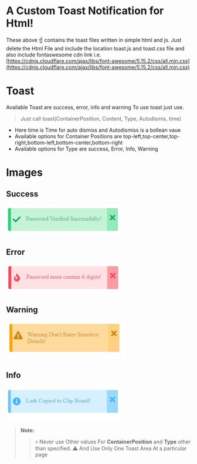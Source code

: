 ﻿# A Custom Toast Notification for Html!

These above ☝️ contains the toast files written in simple html and js.
Just delete the Html File and include the location toast.js and toast.css file
and also include fontaswesome cdn link
i.e. [https://cdnjs.cloudflare.com/ajax/libs/font-awesome/5.15.2/css/all.min.css](https://cdnjs.cloudflare.com/ajax/libs/font-awesome/5.15.2/css/all.min.css)

# Toast

Available Toast are success, error, info and warning
To use toast just use.
>Just  call  toast(ContainerPosition, Content, Type, Autodismis, time)
- Here time is Time for auto dismiss and Autodismiss is a bollean vaue
- Available  options for Container Positions are  top-left,top-center,top-right,bottom-left,bottom-center,bottom-right
- Available options for Type are success, Error, Info, Warning

# Images
## Success
![alt text](images/success.jpg)
## Error
![alt text](images/error.jpg)
## Warning
![alt text](images/warning.jpg)
## Info
![alt text](images/Info.jpg)

> **Note:**  
>>💀 Never use Other values For **ContainerPosition** and **Type** other than specified.
>> ⚠️ And Use Only One Toast Area At a particular page
